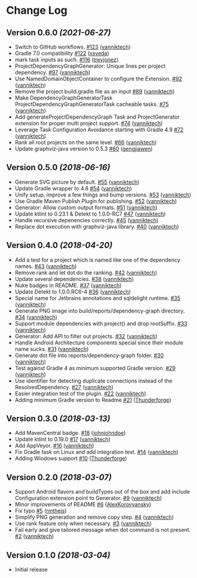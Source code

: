 # Change Log

Version 0.6.0 *(2021-06-27)*
----------------------------

- Switch to GitHub workflows. [\#123](https://github.com/vanniktech/gradle-dependency-graph-generator-plugin/pull/123) ([vanniktech](https://github.com/vanniktech))
- Gradle 7.0 compatibility [\#122](https://github.com/vanniktech/gradle-dependency-graph-generator-plugin/pull/122) ([xsveda](https://github.com/xsveda))
- mark task inputs as such. [\#116](https://github.com/vanniktech/gradle-dependency-graph-generator-plugin/pull/116) ([trevjonez](https://github.com/trevjonez))
- ProjectDependencyGraphGenerator: Unique lines per project dependency. [\#97](https://github.com/vanniktech/gradle-dependency-graph-generator-plugin/pull/97) ([vanniktech](https://github.com/vanniktech))
- Use NamedDomainObjectContainer to configure the Extension. [\#92](https://github.com/vanniktech/gradle-dependency-graph-generator-plugin/pull/92) ([vanniktech](https://github.com/vanniktech))
- Remove the project build.gradle file as an input [\#89](https://github.com/vanniktech/gradle-dependency-graph-generator-plugin/pull/89) ([vanniktech](https://github.com/vanniktech))
- Make DependencyGraphGeneratorTask ProjectDependencyGraphGeneratorTask cacheable tasks. [\#75](https://github.com/vanniktech/gradle-dependency-graph-generator-plugin/pull/75) ([vanniktech](https://github.com/vanniktech))
- Add generateProjectDependencyGraph Task and ProjectGenerator extension for proper multi project support. [\#74](https://github.com/vanniktech/gradle-dependency-graph-generator-plugin/pull/74) ([vanniktech](https://github.com/vanniktech))
- Leverage Task Configuration Avoidance starting with Gradle 4.9 [\#72](https://github.com/vanniktech/gradle-dependency-graph-generator-plugin/pull/72) ([vanniktech](https://github.com/vanniktech))
- Rank all root projects on the same level. [\#66](https://github.com/vanniktech/gradle-dependency-graph-generator-plugin/pull/66) ([vanniktech](https://github.com/vanniktech))
- Update graphviz-java version to 0.5.3 [\#60](https://github.com/vanniktech/gradle-dependency-graph-generator-plugin/pull/60) ([gengjiawen](https://github.com/gengjiawen))

Version 0.5.0 *(2018-06-16)*
----------------------------

- Generate SVG picture by default. [\#55](https://github.com/vanniktech/gradle-dependency-graph-generator-plugin/pull/55) ([vanniktech](https://github.com/vanniktech))
- Update Gradle wrapper to 4.8 [\#54](https://github.com/vanniktech/gradle-dependency-graph-generator-plugin/pull/54) ([vanniktech](https://github.com/vanniktech))
- Unify setup, improve a few things and bump versions. [\#53](https://github.com/vanniktech/gradle-dependency-graph-generator-plugin/pull/53) ([vanniktech](https://github.com/vanniktech))
- Use Gradle Maven Publish Plugin for publishing. [\#52](https://github.com/vanniktech/gradle-dependency-graph-generator-plugin/pull/52) ([vanniktech](https://github.com/vanniktech))
- Generator: Allow custom output formats. [\#51](https://github.com/vanniktech/gradle-dependency-graph-generator-plugin/pull/51) ([vanniktech](https://github.com/vanniktech))
- Update ktlint to 0.23.1 & Detekt to 1.0.0-RC7 [\#47](https://github.com/vanniktech/gradle-dependency-graph-generator-plugin/pull/47) ([vanniktech](https://github.com/vanniktech))
- Handle recursive depenencies correctly. [\#45](https://github.com/vanniktech/gradle-dependency-graph-generator-plugin/pull/45) ([vanniktech](https://github.com/vanniktech))
- Replace dot execution with graphviz-java library. [\#40](https://github.com/vanniktech/gradle-dependency-graph-generator-plugin/pull/40) ([vanniktech](https://github.com/vanniktech))

Version 0.4.0 *(2018-04-20)*
----------------------------

- Add a test for a project which is named like one of the dependency names. [\#43](https://github.com/vanniktech/gradle-dependency-graph-generator-plugin/pull/43) ([vanniktech](https://github.com/vanniktech))
- Remove rank and let dot do the ranking. [\#42](https://github.com/vanniktech/gradle-dependency-graph-generator-plugin/pull/42) ([vanniktech](https://github.com/vanniktech))
- Update several dependencies. [\#38](https://github.com/vanniktech/gradle-dependency-graph-generator-plugin/pull/38) ([vanniktech](https://github.com/vanniktech))
- Nuke badges in README. [\#37](https://github.com/vanniktech/gradle-dependency-graph-generator-plugin/pull/37) ([vanniktech](https://github.com/vanniktech))
- Update Detekt to 1.0.0.RC6-4 [\#36](https://github.com/vanniktech/gradle-dependency-graph-generator-plugin/pull/36) ([vanniktech](https://github.com/vanniktech))
- Special name for Jetbrains annotations and sqldelight runtime. [\#35](https://github.com/vanniktech/gradle-dependency-graph-generator-plugin/pull/35) ([vanniktech](https://github.com/vanniktech))
- Generate PNG image into build/reports/dependency-graph directory. [\#34](https://github.com/vanniktech/gradle-dependency-graph-generator-plugin/pull/34) ([vanniktech](https://github.com/vanniktech))
- Support module dependencies with project\(\) and drop rootSuffix. [\#33](https://github.com/vanniktech/gradle-dependency-graph-generator-plugin/pull/33) ([vanniktech](https://github.com/vanniktech))
- Generator: Add API to filter out projects. [\#32](https://github.com/vanniktech/gradle-dependency-graph-generator-plugin/pull/32) ([vanniktech](https://github.com/vanniktech))
- Handle Android Architecture components special since their module name sucks. [\#31](https://github.com/vanniktech/gradle-dependency-graph-generator-plugin/pull/31) ([vanniktech](https://github.com/vanniktech))
- Generate dot file into reports/dependency-graph folder. [\#30](https://github.com/vanniktech/gradle-dependency-graph-generator-plugin/pull/30) ([vanniktech](https://github.com/vanniktech))
- Test against Gradle 4 as minimum supported Gradle version. [\#29](https://github.com/vanniktech/gradle-dependency-graph-generator-plugin/pull/29) ([vanniktech](https://github.com/vanniktech))
- Use identifier for detecting duplicate connections instead of the ResolvedDependency. [\#27](https://github.com/vanniktech/gradle-dependency-graph-generator-plugin/pull/27) ([vanniktech](https://github.com/vanniktech))
- Easier integration test of the plugin. [\#22](https://github.com/vanniktech/gradle-dependency-graph-generator-plugin/pull/22) ([vanniktech](https://github.com/vanniktech))
- Adding minimum Gradle version to Readme [\#21](https://github.com/vanniktech/gradle-dependency-graph-generator-plugin/pull/21) ([Thunderforge](https://github.com/Thunderforge))

Version 0.3.0 *(2018-03-13)*
----------------------------

- Add MavenCentral badge. [\#18](https://github.com/vanniktech/gradle-dependency-graph-generator-plugin/pull/18) ([johnjohndoe](https://github.com/johnjohndoe))
- Update ktlint to 0.19.0 [\#17](https://github.com/vanniktech/gradle-dependency-graph-generator-plugin/pull/17) ([vanniktech](https://github.com/vanniktech))
- Add AppVeyor. [\#16](https://github.com/vanniktech/gradle-dependency-graph-generator-plugin/pull/16) ([vanniktech](https://github.com/vanniktech))
- Fix Gradle task on Linux and add integration test. [\#14](https://github.com/vanniktech/gradle-dependency-graph-generator-plugin/pull/14) ([vanniktech](https://github.com/vanniktech))
- Adding Windows support [\#10](https://github.com/vanniktech/gradle-dependency-graph-generator-plugin/pull/10) ([Thunderforge](https://github.com/Thunderforge))

Version 0.2.0 *(2018-03-07)*
----------------------------

- Support Android flavors and buildTypes out of the box and add include Configuration extension point to Generator. [\#9](https://github.com/vanniktech/gradle-dependency-graph-generator-plugin/pull/9) ([vanniktech](https://github.com/vanniktech))
- Minor improvements of README [\#6](https://github.com/vanniktech/gradle-dependency-graph-generator-plugin/pull/6) ([AlexKorovyansky](https://github.com/AlexKorovyansky))
- Fix typo [\#5](https://github.com/vanniktech/gradle-dependency-graph-generator-plugin/pull/5) ([rmtheis](https://github.com/rmtheis))
- Simplify PNG generation and remove copy step. [\#4](https://github.com/vanniktech/gradle-dependency-graph-generator-plugin/pull/4) ([vanniktech](https://github.com/vanniktech))
- Use rank feature only when necessary. [\#3](https://github.com/vanniktech/gradle-dependency-graph-generator-plugin/pull/3) ([vanniktech](https://github.com/vanniktech))
- Fail early and give tailored message when dot command is not present. [\#2](https://github.com/vanniktech/gradle-dependency-graph-generator-plugin/pull/2) ([vanniktech](https://github.com/vanniktech))

Version 0.1.0 *(2018-03-04)*
----------------------------

- Initial release